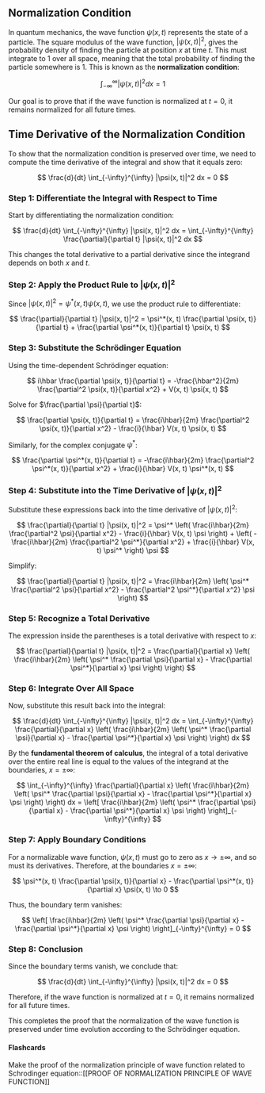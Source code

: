 
## Normalization Condition

In quantum mechanics, the wave function $\psi(x, t)$ represents the state of a particle. The square modulus of the wave function, $|\psi(x, t)|^2$, gives the probability density of finding the particle at position $x$ at time $t$. This must integrate to 1 over all space, meaning that the total probability of finding the particle somewhere is 1. This is known as the **normalization condition**:

$$
\int_{-\infty}^{\infty} |\psi(x, t)|^2 dx = 1
$$

Our goal is to prove that if the wave function is normalized at $t = 0$, it remains normalized for all future times.

## Time Derivative of the Normalization Condition

To show that the normalization condition is preserved over time, we need to compute the time derivative of the integral and show that it equals zero:

$$
\frac{d}{dt} \int_{-\infty}^{\infty} |\psi(x, t)|^2 dx = 0
$$

### Step 1: Differentiate the Integral with Respect to Time

Start by differentiating the normalization condition:

$$
\frac{d}{dt} \int_{-\infty}^{\infty} |\psi(x, t)|^2 dx = \int_{-\infty}^{\infty} \frac{\partial}{\partial t} |\psi(x, t)|^2 dx
$$

This changes the total derivative to a partial derivative since the integrand depends on both $x$ and $t$.

### Step 2: Apply the Product Rule to $|\psi(x, t)|^2$

Since $|\psi(x, t)|^2 = \psi^*(x, t) \psi(x, t)$, we use the product rule to differentiate:

$$
\frac{\partial}{\partial t} |\psi(x, t)|^2 = \psi^*(x, t) \frac{\partial \psi(x, t)}{\partial t} + \frac{\partial \psi^*(x, t)}{\partial t} \psi(x, t)
$$

### Step 3: Substitute the Schrödinger Equation

Using the time-dependent Schrödinger equation:

$$
i\hbar \frac{\partial \psi(x, t)}{\partial t} = -\frac{\hbar^2}{2m} \frac{\partial^2 \psi(x, t)}{\partial x^2} + V(x, t) \psi(x, t)
$$

Solve for $\frac{\partial \psi}{\partial t}$:

$$
\frac{\partial \psi(x, t)}{\partial t} = \frac{i\hbar}{2m} \frac{\partial^2 \psi(x, t)}{\partial x^2} - \frac{i}{\hbar} V(x, t) \psi(x, t)
$$

Similarly, for the complex conjugate $\psi^*$:

$$
\frac{\partial \psi^*(x, t)}{\partial t} = -\frac{i\hbar}{2m} \frac{\partial^2 \psi^*(x, t)}{\partial x^2} + \frac{i}{\hbar} V(x, t) \psi^*(x, t)
$$

### Step 4: Substitute into the Time Derivative of $|\psi(x, t)|^2$

Substitute these expressions back into the time derivative of $|\psi(x, t)|^2$:

$$
\frac{\partial}{\partial t} |\psi(x, t)|^2 = \psi^* \left( \frac{i\hbar}{2m} \frac{\partial^2 \psi}{\partial x^2} - \frac{i}{\hbar} V(x, t) \psi \right) + \left( -\frac{i\hbar}{2m} \frac{\partial^2 \psi^*}{\partial x^2} + \frac{i}{\hbar} V(x, t) \psi^* \right) \psi
$$

Simplify:

$$
\frac{\partial}{\partial t} |\psi(x, t)|^2 = \frac{i\hbar}{2m} \left( \psi^* \frac{\partial^2 \psi}{\partial x^2} - \frac{\partial^2 \psi^*}{\partial x^2} \psi \right)
$$

### Step 5: Recognize a Total Derivative

The expression inside the parentheses is a total derivative with respect to $x$:

$$
\frac{\partial}{\partial t} |\psi(x, t)|^2 = \frac{\partial}{\partial x} \left( \frac{i\hbar}{2m} \left( \psi^* \frac{\partial \psi}{\partial x} - \frac{\partial \psi^*}{\partial x} \psi \right) \right)
$$

### Step 6: Integrate Over All Space

Now, substitute this result back into the integral:

$$
\frac{d}{dt} \int_{-\infty}^{\infty} |\psi(x, t)|^2 dx = \int_{-\infty}^{\infty} \frac{\partial}{\partial x} \left( \frac{i\hbar}{2m} \left( \psi^* \frac{\partial \psi}{\partial x} - \frac{\partial \psi^*}{\partial x} \psi \right) \right) dx
$$

By the **fundamental theorem of calculus**, the integral of a total derivative over the entire real line is equal to the values of the integrand at the boundaries, $x = \pm \infty$:

$$
\int_{-\infty}^{\infty} \frac{\partial}{\partial x} \left( \frac{i\hbar}{2m} \left( \psi^* \frac{\partial \psi}{\partial x} - \frac{\partial \psi^*}{\partial x} \psi \right) \right) dx = \left[ \frac{i\hbar}{2m} \left( \psi^* \frac{\partial \psi}{\partial x} - \frac{\partial \psi^*}{\partial x} \psi \right) \right]_{-\infty}^{\infty}
$$

### Step 7: Apply Boundary Conditions

For a normalizable wave function, $\psi(x, t)$ must go to zero as $x \to \pm \infty$, and so must its derivatives. Therefore, at the boundaries $x = \pm \infty$:

$$
\psi^*(x, t) \frac{\partial \psi(x, t)}{\partial x} - \frac{\partial \psi^*(x, t)}{\partial x} \psi(x, t) \to 0
$$

Thus, the boundary term vanishes:

$$
\left[ \frac{i\hbar}{2m} \left( \psi^* \frac{\partial \psi}{\partial x} - \frac{\partial \psi^*}{\partial x} \psi \right) \right]_{-\infty}^{\infty} = 0
$$

### Step 8: Conclusion

Since the boundary terms vanish, we conclude that:

$$
\frac{d}{dt} \int_{-\infty}^{\infty} |\psi(x, t)|^2 dx = 0
$$

Therefore, if the wave function is normalized at $t = 0$, it remains normalized for all future times.

This completes the proof that the normalization of the wave function is preserved under time evolution according to the Schrödinger equation.


#### Flashcards
Make the proof of the normalization principle of wave function related to Schrodinger equation::[[PROOF OF NORMALIZATION PRINCIPLE OF WAVE FUNCTION]]